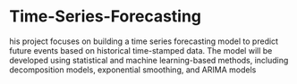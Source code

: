 # Time-Series-Forecasting
his project focuses on building a time series forecasting model to predict future events based on historical time-stamped data. The model will be developed using statistical and machine learning-based methods, including decomposition models, exponential smoothing, and ARIMA models
